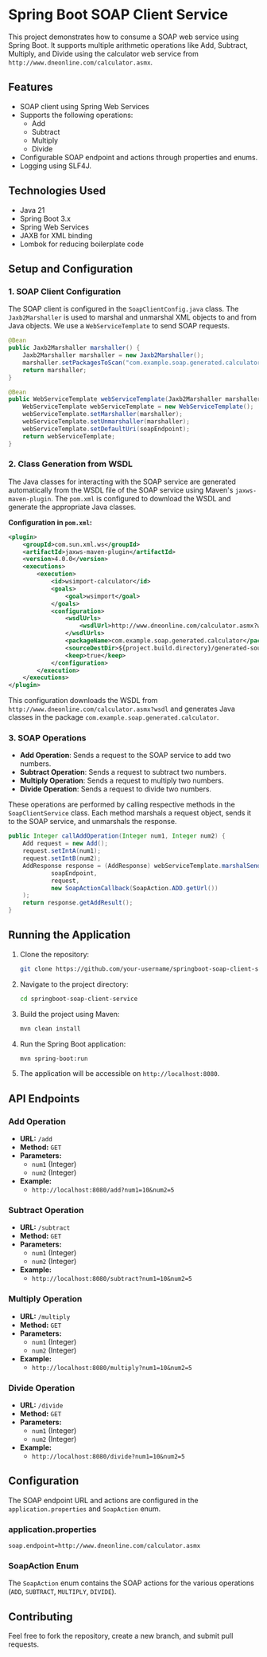 
# Spring Boot SOAP Client Service

This project demonstrates how to consume a SOAP web service using Spring Boot. It supports multiple arithmetic operations like Add, Subtract, Multiply, and Divide using the calculator web service from `http://www.dneonline.com/calculator.asmx`.

## Features

- SOAP client using Spring Web Services
- Supports the following operations:
  - Add
  - Subtract
  - Multiply
  - Divide
- Configurable SOAP endpoint and actions through properties and enums.
- Logging using SLF4J.
  
## Technologies Used

- Java 21
- Spring Boot 3.x
- Spring Web Services
- JAXB for XML binding
- Lombok for reducing boilerplate code

## Setup and Configuration

### 1. **SOAP Client Configuration**

The SOAP client is configured in the `SoapClientConfig.java` class. The `Jaxb2Marshaller` is used to marshal and unmarshal XML objects to and from Java objects. We use a `WebServiceTemplate` to send SOAP requests.

```java
@Bean
public Jaxb2Marshaller marshaller() {
    Jaxb2Marshaller marshaller = new Jaxb2Marshaller();
    marshaller.setPackagesToScan("com.example.soap.generated.calculator");
    return marshaller;
}

@Bean
public WebServiceTemplate webServiceTemplate(Jaxb2Marshaller marshaller) {
    WebServiceTemplate webServiceTemplate = new WebServiceTemplate();
    webServiceTemplate.setMarshaller(marshaller);
    webServiceTemplate.setUnmarshaller(marshaller);
    webServiceTemplate.setDefaultUri(soapEndpoint);
    return webServiceTemplate;
}
```

### 2. **Class Generation from WSDL**

The Java classes for interacting with the SOAP service are generated automatically from the WSDL file of the SOAP service using Maven's `jaxws-maven-plugin`. The `pom.xml` is configured to download the WSDL and generate the appropriate Java classes.

**Configuration in `pom.xml`:**
```xml
<plugin>
    <groupId>com.sun.xml.ws</groupId>
    <artifactId>jaxws-maven-plugin</artifactId>
    <version>4.0.0</version>
    <executions>
        <execution>
            <id>wsimport-calculator</id>
            <goals>
                <goal>wsimport</goal>
            </goals>
            <configuration>
                <wsdlUrls>
                    <wsdlUrl>http://www.dneonline.com/calculator.asmx?wsdl</wsdlUrl>
                </wsdlUrls>
                <packageName>com.example.soap.generated.calculator</packageName>
                <sourceDestDir>${project.build.directory}/generated-sources/wsdl/calculator</sourceDestDir>
                <keep>true</keep>
            </configuration>
        </execution>
    </executions>
</plugin>
```

This configuration downloads the WSDL from `http://www.dneonline.com/calculator.asmx?wsdl` and generates Java classes in the package `com.example.soap.generated.calculator`.

### 3. **SOAP Operations**

- **Add Operation**: Sends a request to the SOAP service to add two numbers.
- **Subtract Operation**: Sends a request to subtract two numbers.
- **Multiply Operation**: Sends a request to multiply two numbers.
- **Divide Operation**: Sends a request to divide two numbers.

These operations are performed by calling respective methods in the `SoapClientService` class. Each method marshals a request object, sends it to the SOAP service, and unmarshals the response.

```java
public Integer callAddOperation(Integer num1, Integer num2) {
    Add request = new Add();
    request.setIntA(num1);
    request.setIntB(num2);
    AddResponse response = (AddResponse) webServiceTemplate.marshalSendAndReceive(
            soapEndpoint,
            request,
            new SoapActionCallback(SoapAction.ADD.getUrl())
    );
    return response.getAddResult();
}
```


## Running the Application

1. Clone the repository:
   ```bash
   git clone https://github.com/your-username/springboot-soap-client-service.git
   ```

2. Navigate to the project directory:
   ```bash
   cd springboot-soap-client-service
   ```

3. Build the project using Maven:
   ```bash
   mvn clean install
   ```

4. Run the Spring Boot application:
   ```bash
   mvn spring-boot:run
   ```

5. The application will be accessible on `http://localhost:8080`.

## API Endpoints

### Add Operation

- **URL:** `/add`
- **Method:** `GET`
- **Parameters:** 
  - `num1` (Integer)
  - `num2` (Integer)
- **Example:**
  - `http://localhost:8080/add?num1=10&num2=5`
  
### Subtract Operation

- **URL:** `/subtract`
- **Method:** `GET`
- **Parameters:** 
  - `num1` (Integer)
  - `num2` (Integer)
- **Example:**
  - `http://localhost:8080/subtract?num1=10&num2=5`

### Multiply Operation

- **URL:** `/multiply`
- **Method:** `GET`
- **Parameters:** 
  - `num1` (Integer)
  - `num2` (Integer)
- **Example:**
  - `http://localhost:8080/multiply?num1=10&num2=5`

### Divide Operation

- **URL:** `/divide`
- **Method:** `GET`
- **Parameters:** 
  - `num1` (Integer)
  - `num2` (Integer)
- **Example:**
  - `http://localhost:8080/divide?num1=10&num2=5`

## Configuration

The SOAP endpoint URL and actions are configured in the `application.properties` and `SoapAction` enum.

### application.properties

```properties
soap.endpoint=http://www.dneonline.com/calculator.asmx
```

### SoapAction Enum

The `SoapAction` enum contains the SOAP actions for the various operations (`ADD`, `SUBTRACT`, `MULTIPLY`, `DIVIDE`).

## Contributing

Feel free to fork the repository, create a new branch, and submit pull requests.
